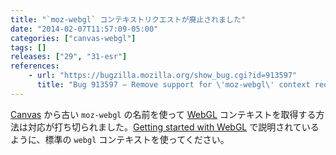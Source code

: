 ```yaml
---
title: "`moz-webgl` コンテキストリクエストが廃止されました"
date: "2014-02-07T11:57:09-05:00"
categories: ["canvas-webgl"]
tags: []
releases: ["29", "31-esr"]
references:
    - url: "https://bugzilla.mozilla.org/show_bug.cgi?id=913597"
      title: "Bug 913597 – Remove support for \'moz-webgl\' context requests"
---
```

[Canvas](https://developer.mozilla.org/docs/HTML/Canvas) から古い `moz-webgl` の名前を使って [WebGL](https://developer.mozilla.org/docs/Web/WebGL) コンテキストを取得する方法は対応が打ち切られました。[Getting started with WebGL](https://developer.mozilla.org/docs/Web/WebGL/Getting_started_with_WebGL#Creating_a_WebGL.C2.A0context) で説明されているように、標準の `webgl` コンテキストを使ってください。
